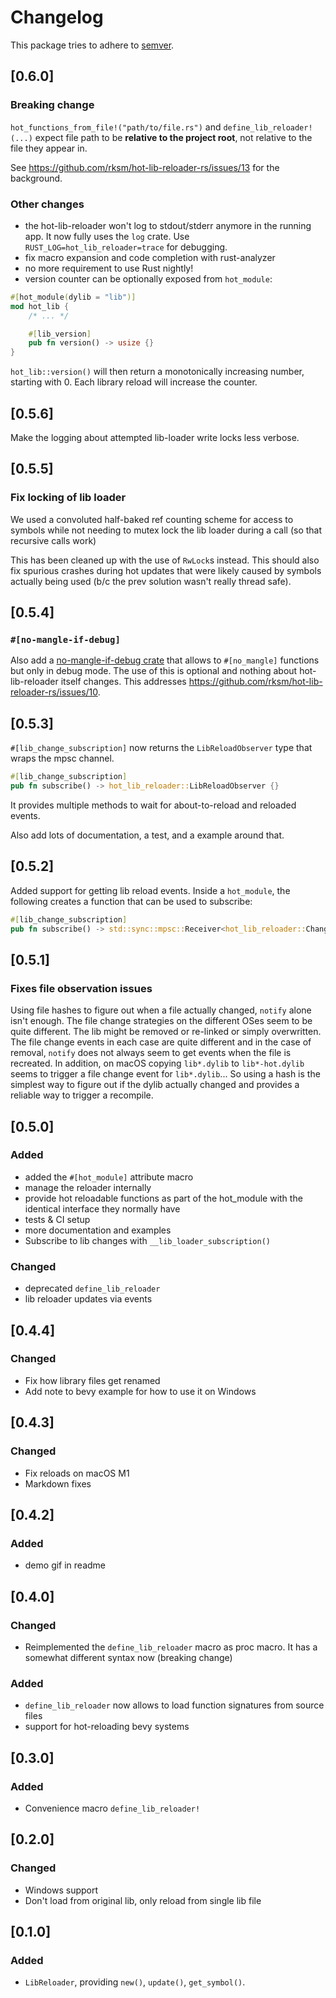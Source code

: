 # Changelog

This package tries to adhere to [semver](https://semver.org/).

## [0.6.0]
### Breaking change
`hot_functions_from_file!("path/to/file.rs")` and `define_lib_reloader!(...)` expect file path to be __relative to the project root__, not relative to the file they appear in.

See https://github.com/rksm/hot-lib-reloader-rs/issues/13 for the background.

### Other changes
- the hot-lib-reloader won't log to stdout/stderr anymore in the running app. It now fully uses the `log` crate. Use `RUST_LOG=hot_lib_reloader=trace` for debugging.
- fix macro expansion and code completion with rust-analyzer
- no more requirement to use Rust nightly!
- version counter can be optionally exposed from `hot_module`:
```rust
#[hot_module(dylib = "lib")]
mod hot_lib {
    /* ... */

    #[lib_version]
    pub fn version() -> usize {}
}
```

`hot_lib::version()` will then return a monotonically increasing number, starting with 0.
Each library reload will increase the counter.

## [0.5.6]
Make the logging about attempted lib-loader write locks less verbose.

## [0.5.5]
### Fix locking of lib loader
We used a convoluted half-baked ref counting scheme for access to symbols while
not needing to mutex lock the lib loader during a call (so that recursive calls
work)

This has been cleaned up with the use of `RwLock`s instead. This should also fix
spurious crashes during hot updates that were likely caused by symbols actually
being used (b/c the prev solution wasn't really thread safe).

## [0.5.4]
### `#[no-mangle-if-debug]`
Also add a [no-mangle-if-debug crate](https://github.com/rksm/hot-lib-reloader-rs/tree/master/macro-no-mangle-if-debug) that allows to `#[no_mangle]` functions but only in debug mode. The use of this is optional and nothing about hot-lib-reloader itself changes. This addresses https://github.com/rksm/hot-lib-reloader-rs/issues/10.


## [0.5.3]
`#[lib_change_subscription]` now returns the `LibReloadObserver` type that wraps the mpsc channel.
```rust
#[lib_change_subscription]
pub fn subscribe() -> hot_lib_reloader::LibReloadObserver {}
```
It provides multiple methods to wait for about-to-reload and reloaded events.

Also add lots of documentation, a test, and a example around that.


## [0.5.2]
Added support for getting lib reload events.
Inside a `hot_module`, the following creates a function that can be used to subscribe:
```rust
#[lib_change_subscription]
pub fn subscribe() -> std::sync::mpsc::Receiver<hot_lib_reloader::ChangedEvent> {}
```

## [0.5.1]
### Fixes file observation issues
Using file hashes to figure out when a file actually changed, `notify` alone isn't enough.
The file change strategies on the different OSes seem to be quite different.
The lib might be removed or re-linked or simply overwritten.
The file change events in each case are quite different and in the case of removal, `notify` does not always seem to get events when the file is recreated.
In addition, on macOS copying `lib*.dylib` to `lib*-hot.dylib` seems to trigger a file change event for `lib*.dylib`...
So using a hash is the simplest way to figure out if the dylib actually changed and provides a reliable way to trigger a recompile.

## [0.5.0]
### Added
- added the `#[hot_module]` attribute macro
- manage the reloader internally
- provide hot reloadable functions as part of the hot_module with the identical interface they normally have
- tests & CI setup
- more documentation and examples
- Subscribe to lib changes with `__lib_loader_subscription()`
### Changed
- deprecated `define_lib_reloader`
- lib reloader updates via events


## [0.4.4]
### Changed
- Fix how library files get renamed
- Add note to bevy example for how to use it on Windows

## [0.4.3]
### Changed
- Fix reloads on macOS M1
- Markdown fixes

## [0.4.2]
### Added
- demo gif in readme

## [0.4.0]
### Changed
- Reimplemented the `define_lib_reloader` macro as proc macro. It has a somewhat different syntax now (breaking change)
### Added
- `define_lib_reloader` now allows to load function signatures from source files
- support for hot-reloading bevy systems


## [0.3.0]
### Added
- Convenience macro `define_lib_reloader!`

## [0.2.0]
### Changed
- Windows support
- Don't load from original lib, only reload from single lib file

## [0.1.0]
### Added
- `LibReloader`, providing `new()`, `update()`, `get_symbol()`.
